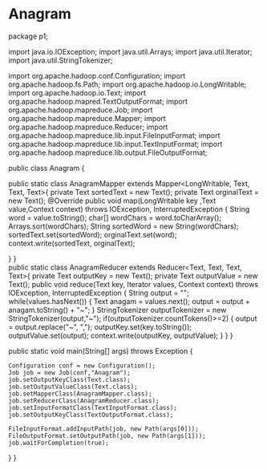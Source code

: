 # Anagram
package p1;

import java.io.IOException;
import java.util.Arrays;
import java.util.Iterator;
import java.util.StringTokenizer;

import org.apache.hadoop.conf.Configuration;
import org.apache.hadoop.fs.Path;
import org.apache.hadoop.io.LongWritable;
import org.apache.hadoop.io.Text;
import org.apache.hadoop.mapred.TextOutputFormat;
import org.apache.hadoop.mapreduce.Job;
import org.apache.hadoop.mapreduce.Mapper;
import org.apache.hadoop.mapreduce.Reducer;
import org.apache.hadoop.mapreduce.lib.input.FileInputFormat;
import org.apache.hadoop.mapreduce.lib.input.TextInputFormat;
import org.apache.hadoop.mapreduce.lib.output.FileOutputFormat;



public class Anagram
{

public  static class AnagramMapper  extends Mapper<LongWritable, Text, Text, Text>{
	private Text sortedText = new Text();
    private Text orginalText = new Text();
    @Override
public void map(LongWritable key ,Text value,Context context) throws IOException, InterruptedException
{
	String word = value.toString();
	char[] wordChars = word.toCharArray();
	Arrays.sort(wordChars);
	String sortedWord = new String(wordChars);
	sortedText.set(sortedWord);
	orginalText.set(word);
	context.write(sortedText, orginalText);
	
}
}  
public  static class AnagramReducer  extends Reducer<Text, Text, Text, Text>{
	private Text outputKey = new Text();
    private Text outputValue = new Text();
    public void reduce(Text key, Iterator<Text> values, Context context)
    	      throws IOException, InterruptedException {
    	String output = "";
        while(values.hasNext())
        {
                Text anagam = values.next();
                output = output + anagam.toString() + "~";
        }
        StringTokenizer outputTokenizer = new StringTokenizer(output,"~");
        if(outputTokenizer.countTokens()>=2)
        {
                output = output.replace("~", ",");
                outputKey.set(key.toString());
                outputValue.set(output);
               context.write(outputKey, outputValue);
        }
}
}

public static void main(String[] args) throws Exception {
	
	Configuration conf = new Configuration();
	Job job = new Job(conf,"Anagram");
	job.setOutputKeyClass(Text.class);
	job.setOutputValueClass(Text.class);
	job.setMapperClass(AnagramMapper.class);
	job.setReducerClass(AnagramReducer.class);
	job.setInputFormatClass(TextInputFormat.class);	
	job.setOutputKeyClass(TextOutputFormat.class);
		
	FileInputFormat.addInputPath(job, new Path(args[0]));
	FileOutputFormat.setOutputPath(job, new Path(args[1]));
	job.waitForCompletion(true);
	
	
	
	
}
}

